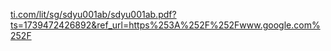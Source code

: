 [ti.com/lit/sg/sdyu001ab/sdyu001ab.pdf?ts=1739472426892&ref\_url=https%253A%252F%252Fwww.google.com%252F](https://www.ti.com/lit/sg/sdyu001ab/sdyu001ab.pdf?ts=1739472426892&ref_url=https%253A%252F%252Fwww.google.com%252F)